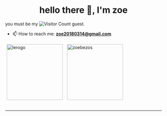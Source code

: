 

<h1 align="center">hello there 👋, I'm zoe</h1>

you must be my ![Visitor Count](https://profile-counter.glitch.me/Christmas/count.svg) guest.

- 📫 How to reach me:  **zoe20180314@gmail.com** 

<a href="https://github.com/zoebezos">
<img align="center" src="https://github-readme-stats.vercel.app/api?username=zoebezos&show_icons=true&locale=en" alt="lerogo" height="180" style="margin: 5px; margin-bottom: 20px;" /></a>
<a href="https://github.com/zoebezos">
<img align="center" src="https://github-readme-stats.vercel.app/api/top-langs/?username=zoebezos&layout=compact&langs_count=20&locale=en" alt="zoebezos" height="180"  style="margin: 5px; margin-bottom: 20px;"/>
</a>

---
